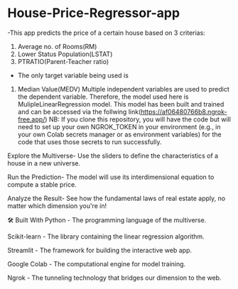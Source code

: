 # House-Price-Regressor-app
-This app predicts the price of a certain house based on 3 criterias:
 1. Average no. of Rooms(RM)
 2.  Lower Status Population(LSTAT)
 3.  PTRATIO(Parent-Teacher ratio)
- The only target variable being used is
1. Median Value(MEDV)
Multiple independent variables are used to predict the dependent variable. Therefore, the model used here is MulipleLinearRegression model. This model has been built and trained and can be accessed via the follwing link(https://af06480766b8.ngrok-free.app/)
NB: If you clone this repository, you will have the code but will need to set up your own NGROK_TOKEN in your environment (e.g., in your own Colab secrets manager or as environment variables) for the code that uses those secrets to run successfully.


Explore the Multiverse- Use the sliders to define the characteristics of a house in a new universe.

Run the Prediction- The model will use its interdimensional equation to compute a stable price.

Analyze the Result- See how the fundamental laws of real estate apply, no matter which dimension you're in!

🛠️ Built With
Python - The programming language of the multiverse.

Scikit-learn - The library containing the linear regression algorithm.

Streamlit - The framework for building the interactive web app.

Google Colab - The computational engine for model training.

Ngrok - The tunneling technology that bridges our dimension to the web.


